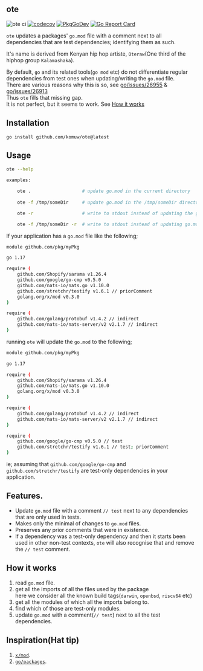 ## ote          

![ote ci](https://github.com/komuw/ote/workflows/ote%20ci/badge.svg?branch=main)
[![codecov](https://codecov.io/gh/komuw/ote/branch/main/graph/badge.svg)](https://codecov.io/gh/komuw/ote)
[![PkgGoDev](https://pkg.go.dev/badge/https://pkg.go.dev/github.com/komuw/ote)](https://pkg.go.dev/github.com/komuw/ote)
[![Go Report Card](https://goreportcard.com/badge/github.com/komuw/ote)](https://goreportcard.com/report/github.com/komuw/ote)


`ote` updates a packages' `go.mod` file with a comment next to all dependencies that are test dependencies; identifying them as such.   

It's name is derived from Kenyan hip hop artiste, `Oteraw`(One third of the hiphop group `Kalamashaka`).                               

By default, `go` and its related tools(`go mod` etc) do not differentiate regular dependencies from test ones when updating/writing the `go.mod` file.    
There are various reasons why this is so, see [go/issues/26955](https://github.com/golang/go/issues/26955) & [go/issues/26913](https://github.com/golang/go/issues/26913)      
Thus `ote` fills that missing gap.   
It is not perfect, but it seems to work. See [How it works](#how-it-works)



## Installation

```shell
go install github.com/komuw/ote@latest
```           


## Usage
```bash
ote --help
```
```bash
examples:

    ote .                   # update go.mod in the current directory
        
    ote -f /tmp/someDir     # update go.mod in the /tmp/someDir directory

    ote -r                  # write to stdout instead of updating the go.mod in the current directory

    ote -f /tmp/someDir -r  # write to stdout instead of updating go.mod file in the /tmp/someDir directory.  
```

If your application has a `go.mod` file like the following;
```bash
module github.com/pkg/myPkg

go 1.17

require (
	github.com/Shopify/sarama v1.26.4
	github.com/google/go-cmp v0.5.0
	github.com/nats-io/nats.go v1.10.0
	github.com/stretchr/testify v1.6.1 // priorComment
	golang.org/x/mod v0.3.0
)

require (
	github.com/golang/protobuf v1.4.2 // indirect
	github.com/nats-io/nats-server/v2 v2.1.7 // indirect
)
```
running `ote` will update the `go.mod` to the following;
```bash
module github.com/pkg/myPkg

go 1.17

require (
	github.com/Shopify/sarama v1.26.4
	github.com/nats-io/nats.go v1.10.0
	golang.org/x/mod v0.3.0
)

require (
	github.com/golang/protobuf v1.4.2 // indirect
	github.com/nats-io/nats-server/v2 v2.1.7 // indirect
)

require (
	github.com/google/go-cmp v0.5.0 // test
	github.com/stretchr/testify v1.6.1 // test; priorComment
)
```
ie; assuming that `github.com/google/go-cmp` and `github.com/stretchr/testify` are test-only dependencies in your application.


## Features.
- Update `go.mod` file with a comment `// test` next to any dependencies that are only used in tests.
- Makes only the minimal of changes to `go.mod` files.
- Preserves any prior comments that were in existence.
- If a dependency was a test-only dependency and then it starts been used in other non-test contexts, `ote` will also recognise that and remove the `// test` comment.


## How it works  
1. read `go.mod` file.
2. get all the imports of all the files used by the package    
  here we consider all the known build tags(`darwin`, `openbsd`, `riscv64` etc)    
3. get all the modules of which all the imports belong to.    
4. find which of those are test-only modules.   
5. update `go.mod` with a comment(`// test`) next to all the test dependencies.


## Inspiration(Hat tip)
1. [`x/mod`](https://pkg.go.dev/golang.org/x/mod).
2. [`go/packages`](https://pkg.go.dev/golang.org/x/tools/go/packages).
